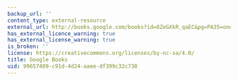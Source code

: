 ```yaml
---
backup_url: ''
content_type: external-resource
external_url: http://books.google.com/books?id=8ZeGXkR_qaEC&pg=PA35=onepage
has_external_licence_warning: true
has_external_license_warning: true
is_broken: ''
license: https://creativecommons.org/licenses/by-nc-sa/4.0/
title: Google Books
uid: 99657409-c91d-4d24-aaee-df399c32c738
---
```

